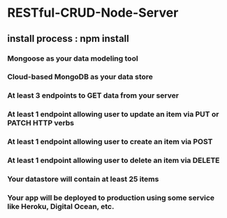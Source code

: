 # RESTful-CRUD-Node-Server

## install process : npm install 

### Mongoose as your data modeling tool

### Cloud-based MongoDB as your data store

### At least 3 endpoints to GET data from your server

### At least 1 endpoint allowing user to update an item via PUT or PATCH HTTP verbs 

### At least 1 endpoint allowing user to create an item via POST

### At least 1 endpoint allowing user to delete an item via DELETE

### Your datastore will contain at least 25 items

### Your app will be deployed to production using some service like Heroku, Digital Ocean, etc.
